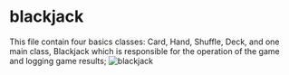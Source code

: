 # blackjack
This file contain four basics classes: Card, Hand, Shuffle, Deck,
and one main class, Blackjack which is responsible for the operation of the game and logging game results;
![blackjack](https://user-images.githubusercontent.com/88039791/184198182-a40b3d98-0a61-49e7-b290-874168413cc6.jpg)
